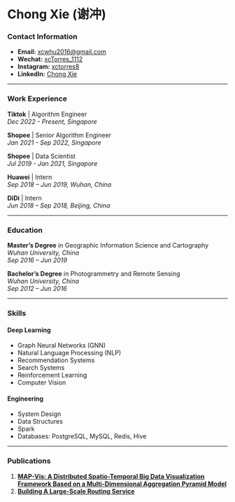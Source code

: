 # Chong Xie (谢冲)

### Contact Information

- **Email:** [xcwhu2016@gmail.com](mailto:xcwhu2016@gmail.com)
- **Wechat:** [xcTorres_1112](/img/my-wechat.JPG)
- **Instagram:** [xctorres8](https://www.instagram.com/xctorres8/)
- **LinkedIn:** [Chong Xie](https://www.linkedin.com/in/chong-xie-545830157/)

---

### Work Experience  

**Tiktok** | Algorithm Engineer  
*Dec 2022 - Present, Singapore*  

**Shopee** | Senior Algorithm Engineer  
*Jan 2021 - Sep 2022, Singapore* 

**Shopee** | Data Scientist  
*Jul 2019 - Jan 2021, Singapore*  

**Huawei** | Intern  
*Sep 2018 – Jun 2019, Wuhan, China*  

**DiDi** | Intern  
*Jun 2018 – Sep 2018, Beijing, China*  

---

### Education

**Master’s Degree** in Geographic Information Science and Cartography  
*Wuhan University, China*  
*Sep 2016 – Jun 2019*

**Bachelor’s Degree** in Photogrammetry and Remote Sensing  
*Wuhan University, China*  
*Sep 2012 – Jun 2016*

---

### Skills  

#### Deep Learning
- Graph Neural Networks (GNN)
- Natural Language Processing (NLP)
- Recommendation Systems
- Search Systems
- Reinforcement Learning
- Computer Vision

#### Engineering
- System Design
- Data Structures
- Spark
- Databases: PostgreSQL, MySQL, Redis, Hive

---

### Publications  

1. **[MAP-Vis: A Distributed Spatio-Temporal Big Data Visualization Framework Based on a Multi-Dimensional Aggregation Pyramid Model](https://www.mdpi.com/2076-3417/10/2/598/htm)**  
2. **[Building A Large-Scale Routing Service](https://docs.google.com/presentation/d/14OGNL8lNpjqqIhKeHrkEQ6EKkr2TdUDZ/edit#slide=id.p1)**
